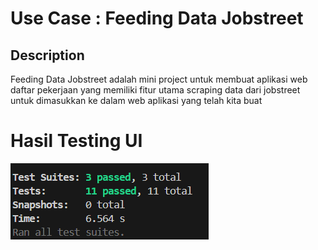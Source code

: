 # Use Case : Feeding Data Jobstreet

## Description
Feeding Data Jobstreet adalah mini project untuk membuat aplikasi web daftar pekerjaan yang memiliki fitur utama scraping data dari jobstreet untuk dimasukkan ke dalam web aplikasi yang telah kita buat

# Hasil Testing UI

![result](image.png)